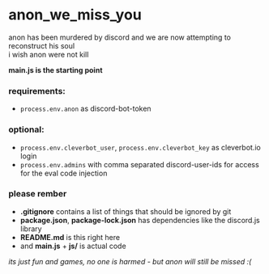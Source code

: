 # anon_we_miss_you
 anon has been murdered by discord and we are now attempting to reconstruct his soul   
 i wish anon were not kill

 **main.js is the starting point** 
### requirements:
 - `process.env.anon` as discord-bot-token

### optional:
 - `process.env.cleverbot_user`, `process.env.cleverbot_key` as cleverbot.io login
 - `process.env.admins` with comma separated discord-user-ids for access for the eval code injection

### please rember  
 - **.gitignore** contains a list of things that should be ignored by git  
 - **package.json**, **package-lock.json** has dependencies like the discord.js library  
 - **README.md** is this right here   
 - and **main.js** + **js/** is actual code  

*its just fun and games, no one is harmed - but anon will still be missed :(*
